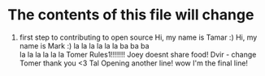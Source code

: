 # The contents of this file will change
1. first step to contributing to open source
Hi, my name is Tamar :)
Hi, my name is Mark :)
la la la la la la
ba ba ba  
la la la la la la
Tomer Rules1!!!!!!!
Joey doesnt share food!
Dvir - change
Tomer thank you <3
Tal
Opening another line!
wow
I'm the final line!
